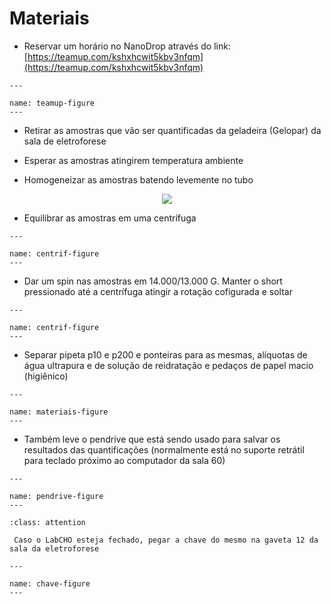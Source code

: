 # Materiais

* Reservar um horário no NanoDrop através do link: [https://teamup.com/kshxhcwit5kbv3nfqm](https://teamup.com/kshxhcwit5kbv3nfqm)

```{figure} https://drive.google.com/uc?id=1mst7E0tT8Hr10sfTxoNgikKDJaDxkSDg
---

name: teamup-figure
---

```

* Retirar as amostras que vão ser quantificadas da geladeira (Gelopar) da sala de eletroforese

* Esperar as amostras atingirem temperatura ambiente

* Homogeneizar as amostras batendo levemente no tubo

<p align="center" >
  <img src="https://drive.google.com/uc?id=1koW2H7DXIhXi5kEbea2tbXYEKn1P2cpt" />

</p>

* Equilibrar as amostras em uma centrífuga

```{figure} https://drive.google.com/uc?id=19a2aQXdwz3VSV7KW0KfLp7P5jsP65irD
---

name: centrif-figure
---

```

* Dar um spin nas amostras em 14.000/13.000 G. Manter o short pressionado até a centrífuga atingir a rotação cofigurada e soltar


```{figure} https://drive.google.com/uc?id=1yqgnmWUNwCfuXur4W6Qg3Wn1oHEoW-Np
---

name: centrif-figure
---

```


* Separar pipeta p10 e p200 e ponteiras para as mesmas, alíquotas de água ultrapura e de solução de reidratação e pedaços de papel macio (higiênico)


```{figure} https://drive.google.com/uc?id=1S06xM9V4ydJSEniYBZisoyS28LgrpUW-
---

name: materiais-figure
---

```
* Também leve o pendrive que está sendo usado para salvar os resultados das quantificações (normalmente está no suporte retrátil para teclado próximo ao computador da sala 60)

```{figure} https://drive.google.com/uc?id=1lq1CfqGJhiPLWYMh66GmlYUcSXwI-0IR
---

name: pendrive-figure
---

```


```{admonition} ATENÇÃO:
:class: attention

 Caso o LabCHO esteja fechado, pegar a chave do mesmo na gaveta 12 da sala da eletroforese

```

 ```{figure} https://drive.google.com/uc?id=1CVEQgPkCNoBtF8Qw43lDUg1-3HgMtxjW
---

name: chave-figure
---

```